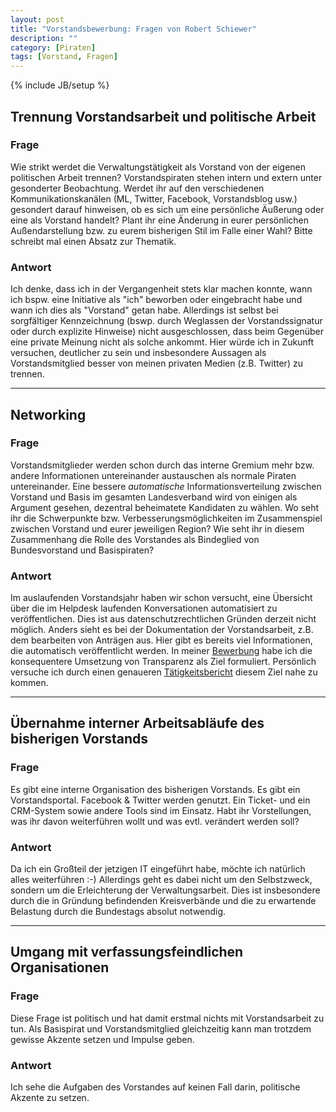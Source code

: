 ```yaml
---
layout: post
title: "Vorstandsbewerbung: Fragen von Robert Schiewer"
description: ""
category: [Piraten]
tags: [Vorstand, Fragen]
---
```

{% include JB/setup %}

## Trennung Vorstandsarbeit und politische Arbeit

### Frage

Wie strikt werdet die Verwaltungstätigkeit als Vorstand von der eigenen politischen Arbeit trennen? Vorstandspiraten stehen intern und extern unter gesonderter Beobachtung. Werdet ihr auf den verschiedenen Kommunikationskanälen (ML, Twitter, Facebook, Vorstandsblog usw.) gesondert darauf hinweisen, ob es sich um eine persönliche Äußerung oder eine als Vorstand handelt? Plant ihr eine Änderung in eurer persönlichen Außendarstellung bzw. zu eurem bisherigen Stil im Falle einer Wahl? Bitte schreibt mal einen Absatz zur Thematik. 

### Antwort

Ich denke, dass ich in der Vergangenheit stets klar machen konnte, wann ich bspw. eine Initiative als "ich" beworben oder eingebracht habe und wann ich dies als "Vorstand" getan habe. Allerdings ist selbst bei sorgfältiger Kennzeichnung (bswp. durch Weglassen der Vorstandssignatur oder durch explizite Hinweise) nicht ausgeschlossen, dass beim Gegenüber eine private Meinung nicht als solche ankommt. Hier würde ich in Zukunft versuchen, deutlicher zu sein und insbesondere Aussagen als Vorstandsmitglied besser von meinen privaten Medien (z.B. Twitter) zu trennen.

* * * *

## Networking

### Frage

Vorstandsmitglieder werden schon durch das interne Gremium mehr bzw. andere Informationen untereinander austauschen als normale Piraten untereinander. Eine bessere _automatische_ Informationsverteilung zwischen Vorstand und Basis im gesamten Landesverband wird von einigen als Argument gesehen, dezentral beheimatete Kandidaten zu wählen. Wo seht ihr die Schwerpunkte bzw. Verbesserungsmöglichkeiten im Zusammenspiel zwischen Vorstand und eurer jeweiligen Region? Wie seht ihr in diesem Zusammenhang die Rolle des Vorstandes als Bindeglied von Bundesvorstand und Basispiraten? 

### Antwort

Im auslaufenden Vorstandsjahr haben wir schon versucht, eine Übersicht
über die im Helpdesk laufenden Konversationen automatisiert zu
veröffentlichen. Dies ist aus datenschutzrechtlichen Gründen derzeit
nicht möglich. Anders sieht es bei der Dokumentation der
Vorstandsarbeit, z.B. dem bearbeiten von Anträgen aus. Hier gibt es
bereits viel Informationen, die automatisch veröffentlicht werden. In
meiner [Bewerbung](http://wiki.piratenpartei.de/Benutzer:Nlohmann/Bewerbung_Vorstand2)
habe ich die konsequentere Umsetzung von Transparenz als Ziel
formuliert. Persönlich versuche ich durch einen genaueren
[Tätigkeitsbericht](https://niels.piratenpad.de/tagebuch) diesem Ziel
nahe zu kommen.

* * * *

## Übernahme interner Arbeitsabläufe des bisherigen Vorstands

### Frage

Es gibt eine interne Organisation des bisherigen Vorstands. Es gibt ein Vorstandsportal. Facebook & Twitter werden genutzt. Ein Ticket- und ein CRM-System sowie andere Tools sind im Einsatz. Habt ihr Vorstellungen, was ihr davon weiterführen wollt und was evtl. verändert werden soll? 

### Antwort

Da ich ein Großteil der jetzigen IT eingeführt habe, möchte ich natürlich alles weiterführen :-) Allerdings geht es dabei nicht um den Selbstzweck, sondern um die Erleichterung der Verwaltungsarbeit. Dies ist insbesondere durch die in Gründung befindenden Kreisverbände und die zu erwartende Belastung durch die Bundestags absolut notwendig.

* * * *

## Umgang mit verfassungsfeindlichen Organisationen

### Frage

Diese Frage ist politisch und hat damit erstmal nichts mit Vorstandsarbeit zu tun. Als Basispirat und Vorstandsmitglied gleichzeitig kann man trotzdem gewisse Akzente setzen und Impulse geben.

### Antwort

Ich sehe die Aufgaben des Vorstandes auf keinen Fall darin, politische Akzente zu setzen.
